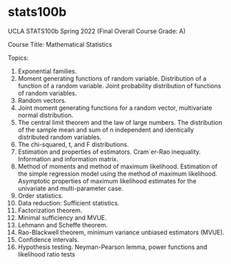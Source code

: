 # stats100b

UCLA STATS100b Spring 2022 (Final Overall Course Grade: A)

Course Title: Mathematical Statistics


Topics:
1. Exponential families.
2. Moment generating functions of random variable. Distribution of a function of a random variable. Joint
probability distribution of functions of random variables.
3. Random vectors.
4. Joint moment generating functions for a random vector, multivariate normal distribution.
5. The central limit theorem and the law of large numbers. The distribution of the sample mean and sum of n
independent and identically distributed random variables.
6. The chi-squared, t, and F distributions.
7. Estimation and properties of estimators. Cram´er-Rao inequality. Information and information matrix.
8. Method of moments and method of maximum likelihood. Estimation of the simple regression model using the
method of maximum likelihood. Asymptotic properties of maximum likelihood estimates for the univariate
and multi-parameter case.
9. Order statistics.
10. Data reduction: Sufficient statistics.
11. Factorization theorem.
12. Minimal sufficiency and MVUE.
13. Lehmann and Scheffe theorem.
14. Rao-Blackwell theorem, minimum variance unbiased estimators (MVUE).
15. Confidence intervals.
16. Hypothesis testing. Neyman-Pearson lemma, power functions and likelihood ratio tests
